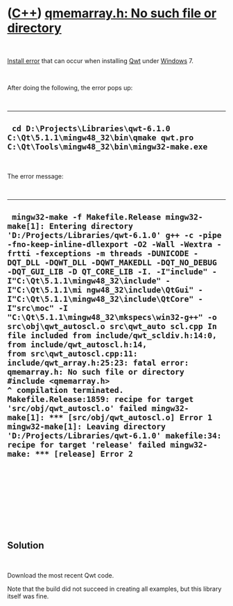



 

 

 

 

 

([C++](Cpp.htm)) [qmemarray.h: No such file or directory](CppInstallErrorQmemarrayHnoSuchFileOrDirectory.htm)
=============================================================================================================

 

[Install error](CppInstallError.htm) that can occur when installing
[Qwt](CppQwt.htm) under [Windows](CppWindows.htm) 7.

 

After doing the following, the error pops up:

 

  ----------------------------------------------------------------------------------------------------------------------------
  ` cd D:\Projects\Libraries\qwt-6.1.0 C:\Qt\5.1.1\mingw48_32\bin\qmake qwt.pro C:\Qt\Tools\mingw48_32\bin\mingw32-make.exe`
  ----------------------------------------------------------------------------------------------------------------------------

 

The error message:

 

  -------------------------------------------------------------------------------------------------------------------------------------------------------------------------------------------------------------------------------------------------------------------------------------------------------------------------------------------------------------------------------------------------------------------------------------------------------------------------------------------------------------------------------------------------------------------------------------------------------------------------------------------------------------------------------------------------------------------------------------------------------------------------------------------------------------------------------------------------------------------------------------------------------------------------------------------------------------------------------------------------------------------------------------------------------------------------------------------------------------------------------------
  ` mingw32-make -f Makefile.Release mingw32-make[1]: Entering directory 'D:/Projects/Libraries/qwt-6.1.0' g++ -c -pipe -fno-keep-inline-dllexport -O2 -Wall -Wextra -frtti -fexceptions -m threads -DUNICODE -DQT_DLL -DQWT_DLL -DQWT_MAKEDLL -DQT_NO_DEBUG -DQT_GUI_LIB -D QT_CORE_LIB -I. -I"include" -I"C:\Qt\5.1.1\mingw48_32\include" -I"C:\Qt\5.1.1\mi ngw48_32\include\QtGui" -I"C:\Qt\5.1.1\mingw48_32\include\QtCore" -I"src\moc" -I "C:\Qt\5.1.1\mingw48_32\mkspecs\win32-g++" -o src\obj\qwt_autoscl.o src\qwt_auto scl.cpp In file included from include/qwt_scldiv.h:14:0,                  from include/qwt_autoscl.h:14,                  from src\qwt_autoscl.cpp:11: include/qwt_array.h:25:23: fatal error: qmemarray.h: No such file or directory  #include <qmemarray.h>                        ^ compilation terminated. Makefile.Release:1859: recipe for target 'src/obj/qwt_autoscl.o' failed mingw32-make[1]: *** [src/obj/qwt_autoscl.o] Error 1 mingw32-make[1]: Leaving directory 'D:/Projects/Libraries/qwt-6.1.0' makefile:34: recipe for target 'release' failed mingw32-make: *** [release] Error 2`
  -------------------------------------------------------------------------------------------------------------------------------------------------------------------------------------------------------------------------------------------------------------------------------------------------------------------------------------------------------------------------------------------------------------------------------------------------------------------------------------------------------------------------------------------------------------------------------------------------------------------------------------------------------------------------------------------------------------------------------------------------------------------------------------------------------------------------------------------------------------------------------------------------------------------------------------------------------------------------------------------------------------------------------------------------------------------------------------------------------------------------------------

 

 

 

 

 

Solution
--------

 

Download the most recent Qwt code.

Note that the build did not succeed in creating all examples, but this
library itself was fine.

 

 

 

 

 





 



